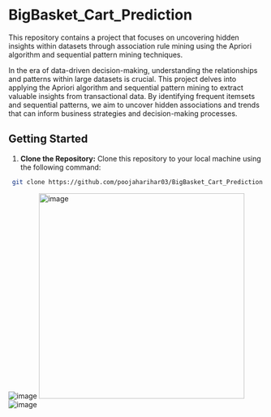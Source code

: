 # BigBasket_Cart_Prediction
This repository contains a project that focuses on uncovering hidden insights within datasets through association rule mining using the Apriori algorithm and sequential pattern mining techniques.

In the era of data-driven decision-making, understanding the relationships and patterns within large datasets is crucial. This project delves into applying the Apriori algorithm and sequential pattern mining to extract valuable insights from transactional data. By identifying frequent itemsets and sequential patterns, we aim to uncover hidden associations and trends that can inform business strategies and decision-making processes.

## Getting Started
1. **Clone the Repository:** Clone this repository to your local machine using the following command:
```bash
 git clone https://github.com/poojaharihar03/BigBasket_Cart_Prediction
```

![image](https://github.com/poojaharihar03/BigBasket_Cart_Prediction/assets/88924201/3bcca5de-d73e-48ea-8209-087b7fd76c0f)
<img width="405" alt="image" src="https://github.com/poojaharihar03/BigBasket_Cart_Prediction/assets/88924201/bd3bd04d-b0eb-482f-a4c2-a3b8411bab5d">
![image](https://github.com/poojaharihar03/BigBasket_Cart_Prediction/assets/88924201/41a6cbd8-6787-4f90-9c85-e78b768b96f6)

